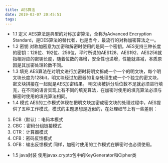 ```yaml
---
title: AES算法
date: 2019-03-07 20:45:51
tags:
---
```

* 1.1 定义
AES算法是典型的对称加密算法，全称为Advanced Encryption Standard，是DES算法的替代者，也是当今，最流行的对称加密算法之一。
* 1.2 密钥
对称加密意为加密和解密时使用的是同一个密钥。AES支持三种长度的密钥：128位、192位、256位，平时所说的AES128、AES192、AES256就指相对应的密钥长度，随着位数的递增，安全性也递增，性能就递减，本质原因是其加密处理轮数不同。
* 1.3 填充
AES算法在对明文进行加密时将明文拆成一个一个的明文块，每个明文块长度为128bit，明文块经过加密器的复杂处理生成一个个独立的密文块，密文块拼接在一起就是AES加密结果。
明文块被拆分后位数不足就必须进行填充，在不同的语言实现上有不同的填充算法，在加密时使用的填充算法必须与解密时使用的填充算法相同。
* 1.4 模式
AES的工作模式体现在把明文块加密成密文块的处理过程中，AES提供了五种工作模式，模式的主题思想是近似的，在处理细节上有一些差别：
1. ECB（默认）：电码本模式
2. CBC：密码分组链接模式
3. CTR：计算器模式
4. CFB：密码反馈模式
5. OFB：输出反馈模式
同样，加密时使用的工作模式在解密时也必须使用。
* 1.5 java封装
使用javax.crypto包中的KeyGenerator和Cipher类